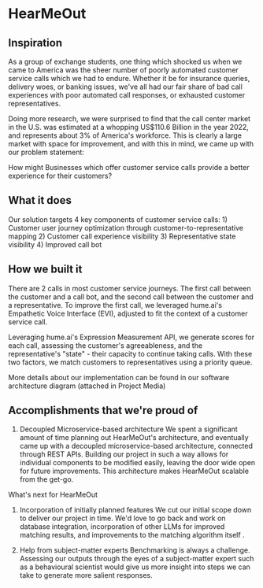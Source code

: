 # HearMeOut
## Inspiration
As a group of exchange students, one thing which shocked us when we came to America was the sheer number of poorly automated customer service calls which we had to endure. Whether it be for insurance queries, delivery woes, or banking issues, we've all had our fair share of bad call experiences with poor automated call responses, or exhausted customer representatives.

Doing more research, we were surprised to find that the call center market in the U.S. was estimated at a whopping US$110.6 Billion in the year 2022, and represents about 3% of America's workforce. This is clearly a large market with space for improvement, and with this in mind, we came up with our problem statement:

How might Businesses which offer customer service calls provide a better experience for their customers?

## What it does
Our solution targets 4 key components of customer service calls: 1) Customer user journey optimization through customer-to-representative mapping 2) Customer call experience visibility 3) Representative state visibility 4) Improved call bot

## How we built it
There are 2 calls in most customer service journeys. The first call between the customer and a call bot, and the second call between the customer and a representative. To improve the first call, we leveraged hume.ai's Empathetic Voice Interface (EVI), adjusted to fit the context of a customer service call.

Leveraging hume.ai's Expression Measurement API, we generate scores for each call, assessing the customer's agreeableness, and the representative's "state" - their capacity to continue taking calls. With these two factors, we match customers to representatives using a priority queue.

More details about our implementation can be found in our software architecture diagram (attached in Project Media)

## Accomplishments that we're proud of
1. Decoupled Microservice-based architecture We spent a significant amount of time planning out HearMeOut's architecture, and eventually came up with a decoupled microservice-based architecture, connected through REST APIs. Building our project in such a way allows for individual components to be modified easily, leaving the door wide open for future improvements. This architecture makes HearMeOut scalable from the get-go.

What's next for HearMeOut
1. Incorporation of initially planned features We cut our initial scope down to deliver our project in time. We'd love to go back and work on database integration, incorporation of other LLMs for improved matching results, and improvements to the matching algorithm itself .

2. Help from subject-matter experts Benchmarking is always a challenge. Assessing our outputs through the eyes of a subject-matter expert such as a behavioural scientist would give us more insight into steps we can take to generate more salient responses.

